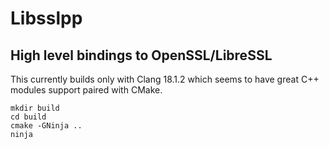 # Libsslpp
## High level bindings to OpenSSL/LibreSSL

This currently builds only with Clang 18.1.2 which seems to have great C++ modules support paired with CMake.

```
mkdir build
cd build
cmake -GNinja ..
ninja
```
